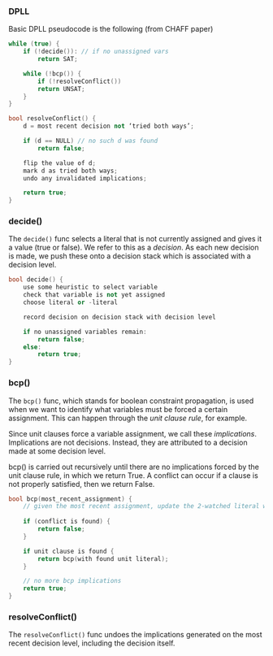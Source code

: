 
### DPLL
Basic DPLL pseudocode is the following (from CHAFF paper)

```cpp
while (true) {
    if (!decide()): // if no unassigned vars
        return SAT;

    while (!bcp()) {
        if (!resolveConflict())
        return UNSAT;
    }
}

bool resolveConflict() {
    d = most recent decision not ‘tried both ways’;

    if (d == NULL) // no such d was found
        return false;

    flip the value of d;
    mark d as tried both ways;
    undo any invalidated implications;

    return true;
}
```

### decide()
The `decide()` func selects a literal that is not currently assigned and gives it a value (true or false). We refer to this as a *decision*. As each new decision is made, we push these onto a decision stack which is associated with a decision level.

```cpp
bool decide() {
    use some heuristic to select variable
    check that variable is not yet assigned
    choose literal or -literal

    record decision on decision stack with decision level

    if no unassigned variables remain:
        return false;
    else:
        return true;
}
```

### bcp()
The `bcp()` func, which stands for boolean constraint propagation, is used when we want to identify what variables must be forced a certain assignment. This can happen through the *unit clause rule*, for example.

Since unit clauses force a variable assignment, we call these *implications*. Implications are not decisions. Instead, they are attributed to a decision made at some decision level.

bcp() is carried out recursively until there are no implications forced by the unit clause rule, in which we return True. A conflict can occur if a clause is not properly satisfied, then we return False.

```cpp
bool bcp(most_recent_assignment) {
    // given the most recent assignment, update the 2-watched literal watchlists
    
    if (conflict is found) {
        return false;
    }

    if unit clause is found {
        return bcp(with found unit literal);
    }

    // no more bcp implications
    return true;
}

```

### resolveConflict()
The `resolveConflict()` func undoes the implications generated on the most recent decision level, including the decision itself. 